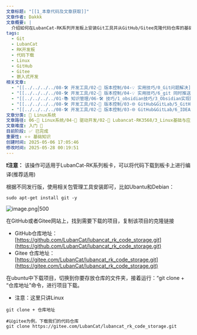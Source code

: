```yaml
---
文章标题: "[[1_本章代码及文章获取]]"
文章作者: Dakkk
文章概要: |
  介绍如何在LubanCat-RK系列开发板上安装Git工具并从GitHub/Gitee克隆代码仓库的基础操作指南
tags:
  - Git
  - LubanCat
  - RK开发板
  - 代码下载
  - Linux
  - GitHub
  - Gitee
  - 嵌入式开发
相关文章:
  - "[[../../../../08-🛠️ 开发工具/02-🔧 版本控制/04-💡 实用技巧/0_Git问题解决]]"
  - "[[../../../../08-🛠️ 开发工具/02-🔧 版本控制/04-💡 实用技巧/6_git 同时推送到gitee 和 github]]"
  - "[[../../../../01-📚 知识管理/06-🛠️ 技巧/1_obsidian技巧/3_Obsidian实现阿里云同步和Git备份]]"
  - "[[../../../../08-🛠️ 开发工具/02-🔧 版本控制/03-🌐 GitHub&GitLab/5_GitHub服务器]]"
  - "[[../../../../08-🛠️ 开发工具/02-🔧 版本控制/03-🌐 GitHub&GitLab/6_IDEA集成GitHub]]"
文章分类: 🐧 Linux系统
文章路径: 06-🐧 Linux系统/04-🔌 驱动开发/02-💾 Lubancat-RK3568/3_Linux基础与应用开发实战/2_使用板卡开发C程序/1_本章代码及文章获取.md
文章难度: 入门 🌱
目前阶段: ✅ 已完成
重要性: ⭐⭐ 基础知识
创建时间: 2025-05-06 17:05:46
修改时间: 2025-05-28 00:19:51
---
```


**❗️注意：** 该操作可适用于LubanCat-RK系列板卡，可以将代码下载到板卡上进行编译(推荐适用)

根据不同发行版，使用相关包管理工具安装即可，比如Ubantu和Debian：
```shell
sudo apt-get install git -y
```

![image.png|500](https://my-obsidian-image.oss-cn-guangzhou.aliyuncs.com/2025/05/a2e2191e13e447982a83083281427563.png)


在GitHub或者Gitee网站上，找到需要下载的项目，复制该项目的克隆链接
- GitHub仓库地址：[https://github.com/LubanCat/lubancat_rk_code_storage.git](https://github.com/LubanCat/lubancat_rk_code_storage.git)
- Gitee 仓库地址：[https://gitee.com/LubanCat/lubancat_rk_code_storage.git](https://gitee.com/LubanCat/lubancat_rk_code_storage.git)

在ubuntu中下载项目，切换到你要存放仓库的文件夹，接着运行：“git clone + “仓库地址”命令，进行项目下载。
- 注意：这里只讲Linux
```shell
git clone + 仓库地址

#以gitee为例，下载我们的代码仓库
git clone https://gitee.com/LubanCat/lubancat_rk_code_storage.git
```